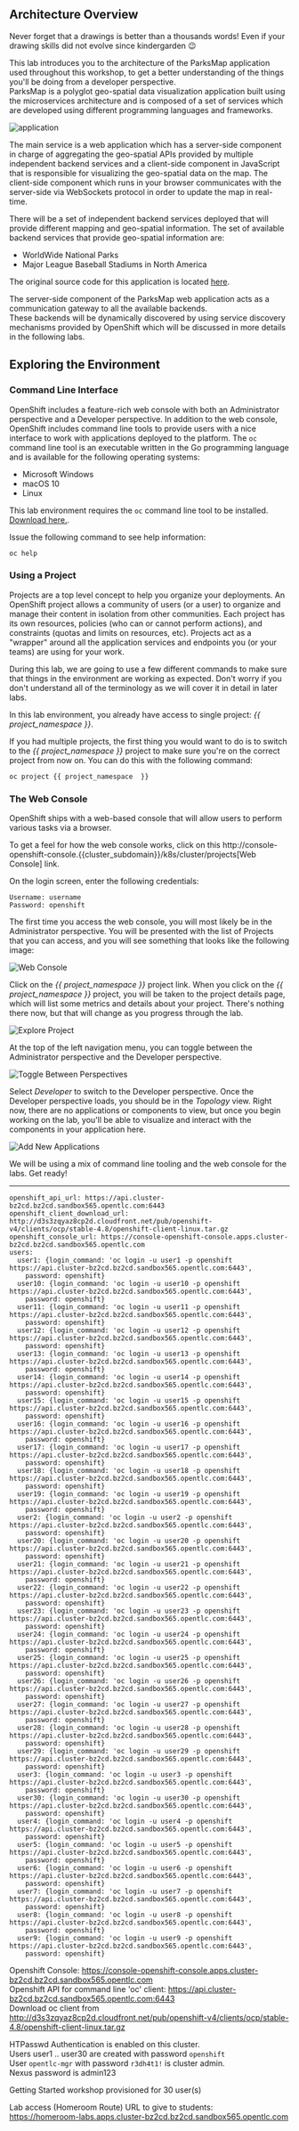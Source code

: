 
## Architecture Overview 
Never forget that a drawings is better than a thousands words! Even if your drawing skills did not evolve since kindergarden :wink:

This lab introduces you to the architecture of the ParksMap application used throughout this workshop, to get a better understanding of the things you'll be doing from a developer perspective.  
ParksMap is a polyglot geo-spatial data visualization application built using the microservices architecture and is composed of a set of services which are developed using different programming languages and frameworks.

![application](/images/roadshow-app-architecture.png)

The main service is a web application which has a server-side component in charge of aggregating the geo-spatial APIs provided by multiple independent backend services and a client-side component in JavaScript that is responsible for visualizing the geo-spatial data on the map. The client-side component which runs in your browser communicates with the server-side via WebSockets protocol in order to update the map in real-time.

There will be a set of independent backend services deployed that will provide different mapping and geo-spatial information. The set of available backend services that provide geo-spatial information are:

* WorldWide National Parks
* Major League Baseball Stadiums in North America

The original source code for this application is located [here](https://github.com/openshift-roadshow/).

The server-side component of the ParksMap web application acts as a communication gateway to all the available backends.   
These backends will be dynamically discovered by using service discovery mechanisms provided by OpenShift which will be discussed in more details in the following labs.

## Exploring the Environment
###  Command Line Interface

OpenShift includes a feature-rich web console with both an Administrator perspective and a Developer perspective. In addition to the web console, OpenShift includes command line tools
to provide users with a nice interface to work with applications deployed to the
platform.  The `oc` command line tool is an executable written in the Go
programming language and is available for the following operating systems:

- Microsoft Windows
- macOS 10
- Linux

This lab environment requires the `oc` command line tool to be installed. [Download here.](https://mirror.openshift.com/pub/openshift-v4/x86_64/clients/ocp/latest/).

Issue the following command to see help information:

```
oc help
```

### Using a Project

Projects are a top level concept to help you organize your deployments. An
OpenShift project allows a community of users (or a user) to organize and manage
their content in isolation from other communities. Each project has its own
resources, policies (who can or cannot perform actions), and constraints (quotas
and limits on resources, etc). Projects act as a "wrapper" around all the
application services and endpoints you (or your teams) are using for your work.

During this lab, we are going to use a few different commands to make sure that
things in the environment are working as expected.  Don't worry if you don't
understand all of the terminology as we will cover it in detail in later labs.

In this lab environment, you already have access to single project: *{{ project_namespace  }}*.

If you had multiple projects, the first thing you would want to do is to switch
to the *{{ project_namespace  }}* project to make sure you're on the correct project from now on.
You can do this with the following command:

```
oc project {{ project_namespace  }}
```

### The Web Console

OpenShift ships with a web-based console that will allow users to
perform various tasks via a browser. 

To get a feel for how the web console works, click on this http://console-openshift-console.{{cluster_subdomain}}/k8s/cluster/projects[Web Console] link.

On the login screen, enter the following credentials:

```
Username: username
Password: openshift
```
The first time you access the web console, you will most likely be in the Administrator perspective. You will be presented with the list of Projects that you can access, and you will see something that looks like the following image:

![Web Console](/images/explore-webconsole1sc.png)

Click on the *{{ project_namespace  }}* project link. When you click on the
*{{ project_namespace  }}* project, you will be taken to the project details page,
which will list some metrics and details about your project. There's nothing there now, but that will change as you progress through the lab.

![Explore Project](/images/explore-webconsole2.png)

At the top of the left navigation menu, you can toggle between the Administrator perspective and the Developer perspective.

![Toggle Between Perspectives](/images/explore-perspective-toggle.png)

Select *Developer* to switch to the Developer perspective. Once the Developer perspective loads, you should be in the *Topology* view. Right now, there are no applications or components to view, but once you begin working on the lab, you'll be able to visualize and interact with the components in your application here.

![Add New Applications](/images/explore-topology-view.png)

We will be using a mix of command line tooling and the web console for the labs.
Get ready!



--- 

```
openshift_api_url: https://api.cluster-bz2cd.bz2cd.sandbox565.opentlc.com:6443
openshift_client_download_url: http://d3s3zqyaz8cp2d.cloudfront.net/pub/openshift-v4/clients/ocp/stable-4.8/openshift-client-linux.tar.gz
openshift_console_url: https://console-openshift-console.apps.cluster-bz2cd.bz2cd.sandbox565.opentlc.com
users:
  user1: {login_command: 'oc login -u user1 -p openshift https://api.cluster-bz2cd.bz2cd.sandbox565.opentlc.com:6443',
    password: openshift}
  user10: {login_command: 'oc login -u user10 -p openshift https://api.cluster-bz2cd.bz2cd.sandbox565.opentlc.com:6443',
    password: openshift}
  user11: {login_command: 'oc login -u user11 -p openshift https://api.cluster-bz2cd.bz2cd.sandbox565.opentlc.com:6443',
    password: openshift}
  user12: {login_command: 'oc login -u user12 -p openshift https://api.cluster-bz2cd.bz2cd.sandbox565.opentlc.com:6443',
    password: openshift}
  user13: {login_command: 'oc login -u user13 -p openshift https://api.cluster-bz2cd.bz2cd.sandbox565.opentlc.com:6443',
    password: openshift}
  user14: {login_command: 'oc login -u user14 -p openshift https://api.cluster-bz2cd.bz2cd.sandbox565.opentlc.com:6443',
    password: openshift}
  user15: {login_command: 'oc login -u user15 -p openshift https://api.cluster-bz2cd.bz2cd.sandbox565.opentlc.com:6443',
    password: openshift}
  user16: {login_command: 'oc login -u user16 -p openshift https://api.cluster-bz2cd.bz2cd.sandbox565.opentlc.com:6443',
    password: openshift}
  user17: {login_command: 'oc login -u user17 -p openshift https://api.cluster-bz2cd.bz2cd.sandbox565.opentlc.com:6443',
    password: openshift}
  user18: {login_command: 'oc login -u user18 -p openshift https://api.cluster-bz2cd.bz2cd.sandbox565.opentlc.com:6443',
    password: openshift}
  user19: {login_command: 'oc login -u user19 -p openshift https://api.cluster-bz2cd.bz2cd.sandbox565.opentlc.com:6443',
    password: openshift}
  user2: {login_command: 'oc login -u user2 -p openshift https://api.cluster-bz2cd.bz2cd.sandbox565.opentlc.com:6443',
    password: openshift}
  user20: {login_command: 'oc login -u user20 -p openshift https://api.cluster-bz2cd.bz2cd.sandbox565.opentlc.com:6443',
    password: openshift}
  user21: {login_command: 'oc login -u user21 -p openshift https://api.cluster-bz2cd.bz2cd.sandbox565.opentlc.com:6443',
    password: openshift}
  user22: {login_command: 'oc login -u user22 -p openshift https://api.cluster-bz2cd.bz2cd.sandbox565.opentlc.com:6443',
    password: openshift}
  user23: {login_command: 'oc login -u user23 -p openshift https://api.cluster-bz2cd.bz2cd.sandbox565.opentlc.com:6443',
    password: openshift}
  user24: {login_command: 'oc login -u user24 -p openshift https://api.cluster-bz2cd.bz2cd.sandbox565.opentlc.com:6443',
    password: openshift}
  user25: {login_command: 'oc login -u user25 -p openshift https://api.cluster-bz2cd.bz2cd.sandbox565.opentlc.com:6443',
    password: openshift}
  user26: {login_command: 'oc login -u user26 -p openshift https://api.cluster-bz2cd.bz2cd.sandbox565.opentlc.com:6443',
    password: openshift}
  user27: {login_command: 'oc login -u user27 -p openshift https://api.cluster-bz2cd.bz2cd.sandbox565.opentlc.com:6443',
    password: openshift}
  user28: {login_command: 'oc login -u user28 -p openshift https://api.cluster-bz2cd.bz2cd.sandbox565.opentlc.com:6443',
    password: openshift}
  user29: {login_command: 'oc login -u user29 -p openshift https://api.cluster-bz2cd.bz2cd.sandbox565.opentlc.com:6443',
    password: openshift}
  user3: {login_command: 'oc login -u user3 -p openshift https://api.cluster-bz2cd.bz2cd.sandbox565.opentlc.com:6443',
    password: openshift}
  user30: {login_command: 'oc login -u user30 -p openshift https://api.cluster-bz2cd.bz2cd.sandbox565.opentlc.com:6443',
    password: openshift}
  user4: {login_command: 'oc login -u user4 -p openshift https://api.cluster-bz2cd.bz2cd.sandbox565.opentlc.com:6443',
    password: openshift}
  user5: {login_command: 'oc login -u user5 -p openshift https://api.cluster-bz2cd.bz2cd.sandbox565.opentlc.com:6443',
    password: openshift}
  user6: {login_command: 'oc login -u user6 -p openshift https://api.cluster-bz2cd.bz2cd.sandbox565.opentlc.com:6443',
    password: openshift}
  user7: {login_command: 'oc login -u user7 -p openshift https://api.cluster-bz2cd.bz2cd.sandbox565.opentlc.com:6443',
    password: openshift}
  user8: {login_command: 'oc login -u user8 -p openshift https://api.cluster-bz2cd.bz2cd.sandbox565.opentlc.com:6443',
    password: openshift}
  user9: {login_command: 'oc login -u user9 -p openshift https://api.cluster-bz2cd.bz2cd.sandbox565.opentlc.com:6443',
    password: openshift}
```
Openshift Console: https://console-openshift-console.apps.cluster-bz2cd.bz2cd.sandbox565.opentlc.com  
Openshift API for command line 'oc' client: https://api.cluster-bz2cd.bz2cd.sandbox565.opentlc.com:6443  
Download oc client from http://d3s3zqyaz8cp2d.cloudfront.net/pub/openshift-v4/clients/ocp/stable-4.8/openshift-client-linux.tar.gz

HTPasswd Authentication is enabled on this cluster.  
Users user1 .. user30 are created with password `openshift`  
User `opentlc-mgr` with password `r3dh4t1!` is cluster admin.  
Nexus password is admin123

Getting Started workshop provisioned for 30 user(s)

Lab access (Homeroom Route) URL to give to students:  
https://homeroom-labs.apps.cluster-bz2cd.bz2cd.sandbox565.opentlc.com
